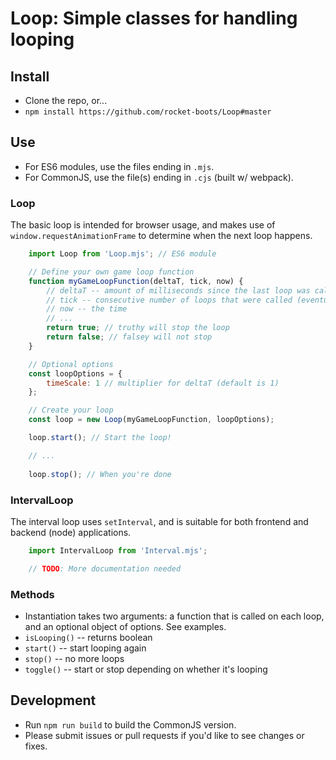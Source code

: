 # Loop: Simple classes for handling looping

## Install

* Clone the repo, or...
* `npm install https://github.com/rocket-boots/Loop#master`

## Use

- For ES6 modules, use the files ending in `.mjs`.
- For CommonJS, use the file(s) ending in `.cjs` (built w/ webpack).

### Loop

The basic loop is intended for browser usage, and makes use of `window.requestAnimationFrame` to determine when the next loop happens.

```javascript
	import Loop from 'Loop.mjs'; // ES6 module

	// Define your own game loop function
	function myGameLoopFunction(deltaT, tick, now) {
		// deltaT -- amount of milliseconds since the last loop was called
		// tick -- consecutive number of loops that were called (eventually returns to 0)
		// now -- the time
		// ...
		return true; // truthy will stop the loop
		return false; // falsey will not stop
	}

	// Optional options
	const loopOptions = {
		timeScale: 1 // multiplier for deltaT (default is 1)
	};

	// Create your loop
	const loop = new Loop(myGameLoopFunction, loopOptions);

	loop.start(); // Start the loop!

	// ...
	
	loop.stop(); // When you're done
```

### IntervalLoop

The interval loop uses `setInterval`, and is suitable for both frontend and backend (node) applications.

```javascript
	import IntervalLoop from 'Interval.mjs';

	// TODO: More documentation needed
```

### Methods

- Instantiation takes two arguments: a function that is called on each loop, and an optional object of options. See examples.
- `isLooping()` -- returns boolean
- `start()` -- start looping again
- `stop()` -- no more loops
- `toggle()` -- start or stop depending on whether it's looping

## Development

- Run `npm run build` to build the CommonJS version.
- Please submit issues or pull requests if you'd like to see changes or fixes.
